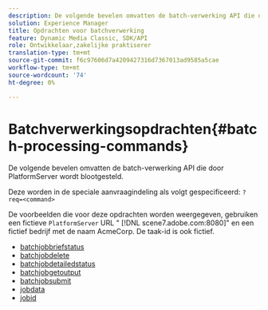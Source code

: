 ```yaml
---
description: De volgende bevelen omvatten de batch-verwerking API die door PlatformServer wordt blootgesteld.
solution: Experience Manager
title: Opdrachten voor batchverwerking
feature: Dynamic Media Classic, SDK/API
role: Ontwikkelaar,zakelijke praktiserer
translation-type: tm+mt
source-git-commit: f6c97606d7a4209427316d7367013ad9585a5cae
workflow-type: tm+mt
source-wordcount: '74'
ht-degree: 0%

---
```



# Batchverwerkingsopdrachten{#batch-processing-commands}

De volgende bevelen omvatten de batch-verwerking API die door PlatformServer wordt blootgesteld.

Deze worden in de speciale aanvraagindeling als volgt gespecificeerd: `?req=<command>`

De voorbeelden die voor deze opdrachten worden weergegeven, gebruiken een fictieve `PlatformServer` URL &quot; [!DNL scene7.adobe.com:8080]&quot; en een fictief bedrijf met de naam AcmeCorp. De taak-id is ook fictief.

* [batchjobbriefstatus](r-batchjobbriefstatus.md)
* [batchjobdelete](r-batchjobdelete.md)
* [batchjobdetailedstatus](r-batchjobdetailedstatus.md)
* [batchjobgetoutput](r-batchjobgetoutput.md)
* [batchjobsubmit](r-batchjobsubmit.md)
* [jobdata](r-jobdata.md)
* [jobid](r-jobid.md)
